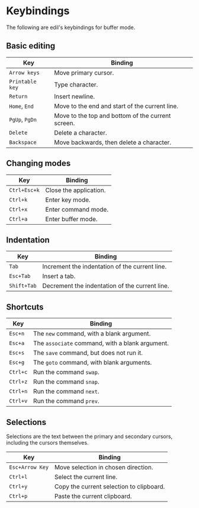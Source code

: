 Keybindings
===========

The following are edil's keybindings for buffer mode.

Basic editing
-------------

| Key             | Binding                                           |
| ---             |   ---                                             |
| `Arrow keys`    | Move primary cursor.                              |
| `Printable key` | Type character.                                   |
| `Return`        | Insert newline.                                   |
| `Home`, `End`   | Move to the end and start of the current line.    |
| `PgUp`, `PgDn`  | Move to the top and bottom of the current screen. |
| `Delete`        | Delete a character.                               |
| `Backspace`     | Move backwards, then delete a character.          |

Changing modes
--------------

| Key             | Binding                                           |
| ---             |   ---                                             |
| `Ctrl+Esc+k`    | Close the application.                            |
| `Ctrl+k`        | Enter key mode.                                   |
| `Ctrl+x`        | Enter command mode.                               |
| `Ctrl+a`        | Enter buffer mode.                                |

Indentation
-----------

| Key             | Binding                                           |
| ---             |   ---                                             |
| `Tab`           | Increment the indentation of the current line.    |
| `Esc+Tab`       | Insert a tab.                                     |
| `Shift+Tab`     | Decrement the indentation of the current line.    |

Shortcuts
---------

| Key             | Binding                                           |
| ---             |   ---                                             |
| `Esc+n`         | The `new` command, with a blank argument.         |
| `Esc+a`         | The `associate` command, with a blank argument.   |
| `Esc+s`         | The `save` command, but does not run it.          |
| `Esc+g`         | The `goto` command, with blank arguments.         |
| `Ctrl+c`        | Run the command `swap`.                           |
| `Ctrl+z`        | Run the command `snap`.                           |
| `Ctrl+n`        | Run the command `next`.                           |
| `Ctrl+v`        | Run the command `prev`.                           | 

Selections
----------

Selections are the text between the primary and secondary cursors, including
the cursors themselves.

| Key             | Binding                                           |
| ---             |   ---                                             |
| `Esc+Arrow Key` | Move selection in chosen direction.               |
| `Ctrl+l`        | Select the current line.                          |
| `Ctrl+y`        | Copy the current selection to clipboard.          |
| `Ctrl+p`        | Paste the current clipboard.                      |